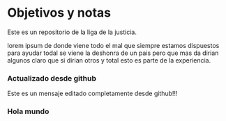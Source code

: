 # Objetivos y notas

Este es un repositorio de la liga de la justicia.

lorem ipsum de donde viene todo el mal que siempre estamos
dispuestos para ayudar todal se viene la deshonra de un pais pero que mas da dirian algunos claro que si dirian otros y total esto es parte de la experiencia.

### Actualizado desde github
Este es un mensaje editado completamente desde github!!!

### Hola mundo
